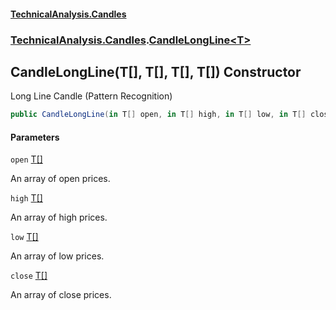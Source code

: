 #### [TechnicalAnalysis\.Candles](Atypical.TechnicalAnalysis.Candles.md 'Atypical\.TechnicalAnalysis\.Candles')
### [TechnicalAnalysis\.Candles](Atypical.TechnicalAnalysis.Candles.md#TechnicalAnalysis.Candles 'TechnicalAnalysis\.Candles').[CandleLongLine&lt;T&gt;](CandleLongLine_T_.md 'TechnicalAnalysis\.Candles\.CandleLongLine\<T\>')

## CandleLongLine\(T\[\], T\[\], T\[\], T\[\]\) Constructor

Long Line Candle \(Pattern Recognition\)

```csharp
public CandleLongLine(in T[] open, in T[] high, in T[] low, in T[] close);
```
#### Parameters

<a name='TechnicalAnalysis.Candles.CandleLongLine_T_.CandleLongLine(T[],T[],T[],T[]).open'></a>

`open` [T](CandleLongLine_T_.md#TechnicalAnalysis.Candles.CandleLongLine_T_.T 'TechnicalAnalysis\.Candles\.CandleLongLine\<T\>\.T')[\[\]](https://docs.microsoft.com/en-us/dotnet/api/System.Array 'System\.Array')

An array of open prices\.

<a name='TechnicalAnalysis.Candles.CandleLongLine_T_.CandleLongLine(T[],T[],T[],T[]).high'></a>

`high` [T](CandleLongLine_T_.md#TechnicalAnalysis.Candles.CandleLongLine_T_.T 'TechnicalAnalysis\.Candles\.CandleLongLine\<T\>\.T')[\[\]](https://docs.microsoft.com/en-us/dotnet/api/System.Array 'System\.Array')

An array of high prices\.

<a name='TechnicalAnalysis.Candles.CandleLongLine_T_.CandleLongLine(T[],T[],T[],T[]).low'></a>

`low` [T](CandleLongLine_T_.md#TechnicalAnalysis.Candles.CandleLongLine_T_.T 'TechnicalAnalysis\.Candles\.CandleLongLine\<T\>\.T')[\[\]](https://docs.microsoft.com/en-us/dotnet/api/System.Array 'System\.Array')

An array of low prices\.

<a name='TechnicalAnalysis.Candles.CandleLongLine_T_.CandleLongLine(T[],T[],T[],T[]).close'></a>

`close` [T](CandleLongLine_T_.md#TechnicalAnalysis.Candles.CandleLongLine_T_.T 'TechnicalAnalysis\.Candles\.CandleLongLine\<T\>\.T')[\[\]](https://docs.microsoft.com/en-us/dotnet/api/System.Array 'System\.Array')

An array of close prices\.